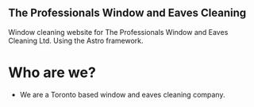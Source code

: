 ## The Professionals Window and Eaves Cleaning

Window cleaning website for The Professionals Window and Eaves Cleaning Ltd. Using the Astro framework.

# Who are we?

- We are a Toronto based window and eaves cleaning company.
